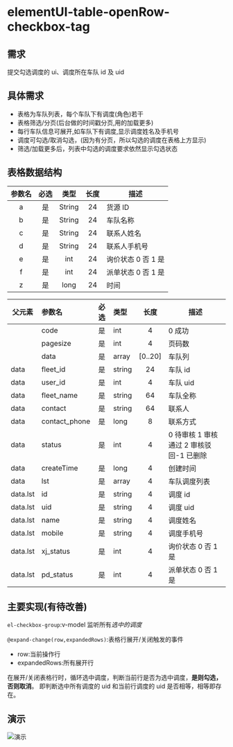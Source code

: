 # elementUI-table-openRow-checkbox-tag

## 需求

提交勾选调度的 ui、调度所在车队 id 及 uid

## 具体需求

- 表格为车队列表，每个车队下有调度(角色)若干
- 表格筛选/分页(后台做的时间戳分页,用的加载更多)
- 每行车队信息可展开,如车队下有调度,显示调度姓名及手机号
- 调度可勾选/取消勾选，(因为有分页，所以勾选的调度在表格上方显示)
- 筛选/加载更多后，列表中勾选的调度要求依然显示勾选状态

## 表格数据结构

| 参数名 | 必选 |  类型  | 长度 | 描述               |
| :----: | :--: | :----: | :--: | ------------------ |
|   a    |  是  | String |  24  | 货源 ID            |
|   b    |  是  | String |  24  | 车队名称           |
|   c    |  是  | String |  24  | 联系人姓名         |
|   d    |  是  | String |  24  | 联系人手机号       |
|   e    |  是  |  int   |  24  | 询价状态 0 否 1 是 |
|   f    |  是  |  int   |  24  | 派单状态 0 否 1 是 |
|   z    |  是  |  long  |  24  | 时间               |

| 父元素   | 参数名        | 必选 | 类型   |  长度   | 描述                                    |
| -------- | :------------ | :--: | :----- | :-----: | --------------------------------------- |
|          | code          |  是  | int    |    4    | 0 成功                                  |
|          | pagesize      |  是  | int    |    4    | 页码数                                  |
|          | data          |  是  | array  | [0..20] | 车队列                                  |
| data     | fleet_id      |  是  | string |   24    | 车队 id                                 |
| data     | user_id       |  是  | int    |    4    | 车队 uid                                |
| data     | fleet_name    |  是  | string |   64    | 车队全称                                |
| data     | contact       |  是  | string |   64    | 联系人                                  |
| data     | contact_phone |  是  | long   |    8    | 联系方式                                |
| data     | status        |  是  | int    |    4    | 0 待审核 1 审核通过 2 审核驳回-1 已删除 |
| data     | createTime    |  是  | long   |    4    | 创建时间                                |
| data     | lst           |  是  | array  |    4    | 车队调度列表                            |
| data.lst | id            |  是  | string |    4    | 调度 id                                 |
| data.lst | uid           |  是  | string |    4    | 调度 uid                                |
| data.lst | name          |  是  | string |    4    | 调度姓名                                |
| data.lst | mobile        |  是  | string |    4    | 调度手机号                              |
| data.lst | xj_status     |  是  | int    |    4    | 询价状态 0 否 1 是                      |
| data.lst | pd_status     |  是  | int    |    4    | 派单状态 0 否 1 是                      |

## 主要实现(有待改善)

`el-checkbox-group`:v-model 监听所有*选中的调度*

`@expand-change(row,expandedRows)`:表格行展开/关闭触发的事件

- row:当前操作行
- expandedRows:所有展开行

在展开/关闭表格行时，循环选中调度，判断当前行是否为选中调度，**是则勾选，否则取消**。
即判断选中所有调度的 uid 和当前行调度的 uid 是否相等，相等即存在。

## 演示

![](https://cdn.nlark.com/yuque/0/2019/gif/378417/1565694432353-assets/web-upload/489fe9d0-4b02-42a5-98be-cb76d3e27a52.gif '演示')
